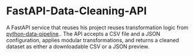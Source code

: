 # FastAPI-Data-Cleaning-API
A FastAPI service that reuses his project reuses transformation logic from [python-data-pipeline](https://github.com/your-username/python-data-pipeline)..  The API accepts a CSV file and a JSON configuration, applies modular transformations, and returns a cleaned dataset as either a downloadable CSV or a JSON preview.
